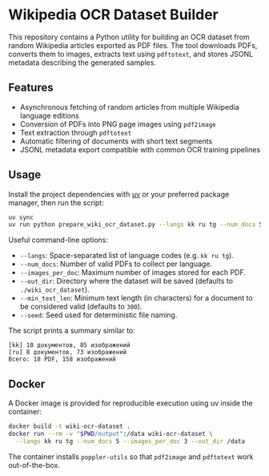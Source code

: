 # Wikipedia OCR Dataset Builder

This repository contains a Python utility for building an OCR dataset from random Wikipedia articles exported as PDF files. The tool downloads PDFs, converts them to images, extracts text using `pdftotext`, and stores JSONL metadata describing the generated samples.

## Features

- Asynchronous fetching of random articles from multiple Wikipedia language editions
- Conversion of PDFs into PNG page images using `pdf2image`
- Text extraction through `pdftotext`
- Automatic filtering of documents with short text segments
- JSONL metadata export compatible with common OCR training pipelines

## Usage

Install the project dependencies with [uv](https://github.com/astral-sh/uv) or your preferred package manager, then run the script:

```bash
uv sync
uv run python prepare_wiki_ocr_dataset.py --langs kk ru tg --num_docs 5 --images_per_doc 3
```

Useful command-line options:

- `--langs`: Space-separated list of language codes (e.g. `kk ru tg`).
- `--num_docs`: Number of valid PDFs to collect per language.
- `--images_per_doc`: Maximum number of images stored for each PDF.
- `--out_dir`: Directory where the dataset will be saved (defaults to `./wiki_ocr_dataset`).
- `--min_text_len`: Minimum text length (in characters) for a document to be considered valid (defaults to `300`).
- `--seed`: Seed used for deterministic file naming.

The script prints a summary similar to:

```
[kk] 10 документов, 85 изображений
[ru] 8 документов, 73 изображений
Всего: 18 PDF, 158 изображений
```

## Docker

A Docker image is provided for reproducible execution using uv inside the container:

```bash
docker build -t wiki-ocr-dataset .
docker run --rm -v "$PWD/output":/data wiki-ocr-dataset \
  --langs kk ru tg --num_docs 5 --images_per_doc 3 --out_dir /data
```

The container installs `poppler-utils` so that `pdf2image` and `pdftotext` work out-of-the-box.
